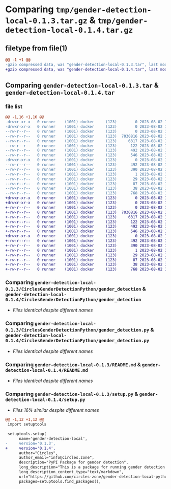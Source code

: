 # Comparing `tmp/gender-detection-local-0.1.3.tar.gz` & `tmp/gender-detection-local-0.1.4.tar.gz`

## filetype from file(1)

```diff
@@ -1 +1 @@
-gzip compressed data, was "gender-detection-local-0.1.3.tar", last modified: Wed Aug  2 14:25:04 2023, max compression
+gzip compressed data, was "gender-detection-local-0.1.4.tar", last modified: Wed Aug  2 14:56:30 2023, max compression
```

## Comparing `gender-detection-local-0.1.3.tar` & `gender-detection-local-0.1.4.tar`

### file list

```diff
@@ -1,16 +1,16 @@
-drwxr-xr-x   0 runner    (1001) docker     (123)        0 2023-08-02 14:25:04.131306 gender-detection-local-0.1.3/
-drwxr-xr-x   0 runner    (1001) docker     (123)        0 2023-08-02 14:25:04.127306 gender-detection-local-0.1.3/CirclesGenderDetectionPython/
--rw-r--r--   0 runner    (1001) docker     (123)        0 2023-08-02 14:24:53.000000 gender-detection-local-0.1.3/CirclesGenderDetectionPython/__init__.py
--rw-r--r--   0 runner    (1001) docker     (123)  7030816 2023-08-02 14:24:53.000000 gender-detection-local-0.1.3/CirclesGenderDetectionPython/gender_detection
--rw-r--r--   0 runner    (1001) docker     (123)     6317 2023-08-02 14:24:53.000000 gender-detection-local-0.1.3/CirclesGenderDetectionPython/gender_detection.py
--rw-r--r--   0 runner    (1001) docker     (123)      122 2023-08-02 14:24:53.000000 gender-detection-local-0.1.3/CirclesGenderDetectionPython/main.py
--rw-r--r--   0 runner    (1001) docker     (123)      492 2023-08-02 14:25:04.131306 gender-detection-local-0.1.3/PKG-INFO
--rw-r--r--   0 runner    (1001) docker     (123)      546 2023-08-02 14:24:53.000000 gender-detection-local-0.1.3/README.md
-drwxr-xr-x   0 runner    (1001) docker     (123)        0 2023-08-02 14:25:04.127306 gender-detection-local-0.1.3/gender_detection_local.egg-info/
--rw-r--r--   0 runner    (1001) docker     (123)      492 2023-08-02 14:25:04.000000 gender-detection-local-0.1.3/gender_detection_local.egg-info/PKG-INFO
--rw-r--r--   0 runner    (1001) docker     (123)      390 2023-08-02 14:25:04.000000 gender-detection-local-0.1.3/gender_detection_local.egg-info/SOURCES.txt
--rw-r--r--   0 runner    (1001) docker     (123)        1 2023-08-02 14:25:04.000000 gender-detection-local-0.1.3/gender_detection_local.egg-info/dependency_links.txt
--rw-r--r--   0 runner    (1001) docker     (123)       29 2023-08-02 14:25:04.000000 gender-detection-local-0.1.3/gender_detection_local.egg-info/top_level.txt
--rw-r--r--   0 runner    (1001) docker     (123)       87 2023-08-02 14:24:53.000000 gender-detection-local-0.1.3/pyproject.toml
--rw-r--r--   0 runner    (1001) docker     (123)       38 2023-08-02 14:25:04.131306 gender-detection-local-0.1.3/setup.cfg
--rw-r--r--   0 runner    (1001) docker     (123)      768 2023-08-02 14:24:53.000000 gender-detection-local-0.1.3/setup.py
+drwxr-xr-x   0 runner    (1001) docker     (123)        0 2023-08-02 14:56:30.223971 gender-detection-local-0.1.4/
+drwxr-xr-x   0 runner    (1001) docker     (123)        0 2023-08-02 14:56:30.223971 gender-detection-local-0.1.4/CirclesGenderDetectionPython/
+-rw-r--r--   0 runner    (1001) docker     (123)        0 2023-08-02 14:56:14.000000 gender-detection-local-0.1.4/CirclesGenderDetectionPython/__init__.py
+-rw-r--r--   0 runner    (1001) docker     (123)  7030816 2023-08-02 14:56:14.000000 gender-detection-local-0.1.4/CirclesGenderDetectionPython/gender_detection
+-rw-r--r--   0 runner    (1001) docker     (123)     6317 2023-08-02 14:56:14.000000 gender-detection-local-0.1.4/CirclesGenderDetectionPython/gender_detection.py
+-rw-r--r--   0 runner    (1001) docker     (123)      122 2023-08-02 14:56:14.000000 gender-detection-local-0.1.4/CirclesGenderDetectionPython/main.py
+-rw-r--r--   0 runner    (1001) docker     (123)      492 2023-08-02 14:56:30.223971 gender-detection-local-0.1.4/PKG-INFO
+-rw-r--r--   0 runner    (1001) docker     (123)      546 2023-08-02 14:56:14.000000 gender-detection-local-0.1.4/README.md
+drwxr-xr-x   0 runner    (1001) docker     (123)        0 2023-08-02 14:56:30.223971 gender-detection-local-0.1.4/gender_detection_local.egg-info/
+-rw-r--r--   0 runner    (1001) docker     (123)      492 2023-08-02 14:56:30.000000 gender-detection-local-0.1.4/gender_detection_local.egg-info/PKG-INFO
+-rw-r--r--   0 runner    (1001) docker     (123)      390 2023-08-02 14:56:30.000000 gender-detection-local-0.1.4/gender_detection_local.egg-info/SOURCES.txt
+-rw-r--r--   0 runner    (1001) docker     (123)        1 2023-08-02 14:56:30.000000 gender-detection-local-0.1.4/gender_detection_local.egg-info/dependency_links.txt
+-rw-r--r--   0 runner    (1001) docker     (123)       29 2023-08-02 14:56:30.000000 gender-detection-local-0.1.4/gender_detection_local.egg-info/top_level.txt
+-rw-r--r--   0 runner    (1001) docker     (123)       87 2023-08-02 14:56:14.000000 gender-detection-local-0.1.4/pyproject.toml
+-rw-r--r--   0 runner    (1001) docker     (123)       38 2023-08-02 14:56:30.223971 gender-detection-local-0.1.4/setup.cfg
+-rw-r--r--   0 runner    (1001) docker     (123)      768 2023-08-02 14:56:14.000000 gender-detection-local-0.1.4/setup.py
```

### Comparing `gender-detection-local-0.1.3/CirclesGenderDetectionPython/gender_detection` & `gender-detection-local-0.1.4/CirclesGenderDetectionPython/gender_detection`

 * *Files identical despite different names*

### Comparing `gender-detection-local-0.1.3/CirclesGenderDetectionPython/gender_detection.py` & `gender-detection-local-0.1.4/CirclesGenderDetectionPython/gender_detection.py`

 * *Files identical despite different names*

### Comparing `gender-detection-local-0.1.3/README.md` & `gender-detection-local-0.1.4/README.md`

 * *Files identical despite different names*

### Comparing `gender-detection-local-0.1.3/setup.py` & `gender-detection-local-0.1.4/setup.py`

 * *Files 16% similar despite different names*

```diff
@@ -1,12 +1,12 @@
 import setuptools
 
 setuptools.setup(
      name='gender-detection-local',  
-     version='0.1.3',
+     version='0.1.4',
      author="Circles",
      author_email="info@circles.zone",
      description="PyPI Package for gender detection",
      long_description="This is a package for running gender detection and predicting gender",
      long_description_content_type="text/markdown",
      url="https://github.com/circles-zone/gender-detection-local-python-package",
      packages=setuptools.find_packages(),
```

